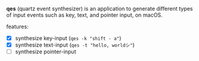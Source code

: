 **qes** (quartz event synthesizer) is an application to generate different types of input events such as key, text, and pointer input, on macOS.

features:

 - [x] synthesize key-input (`qes -k "shift - a"`)
 - [x] synthesize text-input (`qes -t "hello, worldシ"`)
 - [ ] synthesize pointer-input
